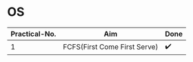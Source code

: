 # OS
|Practical-No.   |Aim                            |Done                        |
|----------------|-------------------------------|-----------------------------|
|1|FCFS(First Come First Serve)                  |:heavy_check_mark:|
